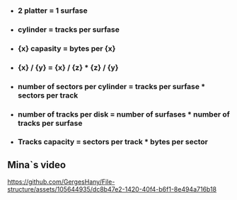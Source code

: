 - ### 2 platter = 1 surfase 
- ### cylinder = tracks per surfase
- ### {x} capasity = bytes per {x}
- ### {x} / {y} = {x} / {z} * {z} / {y}
- ### number of sectors per cylinder = tracks per surfase * sectors per track
- ### number of tracks per disk = number of surfases * number of tracks per surfase
- ### Tracks capacity = sectors per track * bytes per sector


## Mina`s video

https://github.com/GergesHany/File-structure/assets/105644935/dc8b47e2-1420-40f4-b6f1-8e494a716b18

